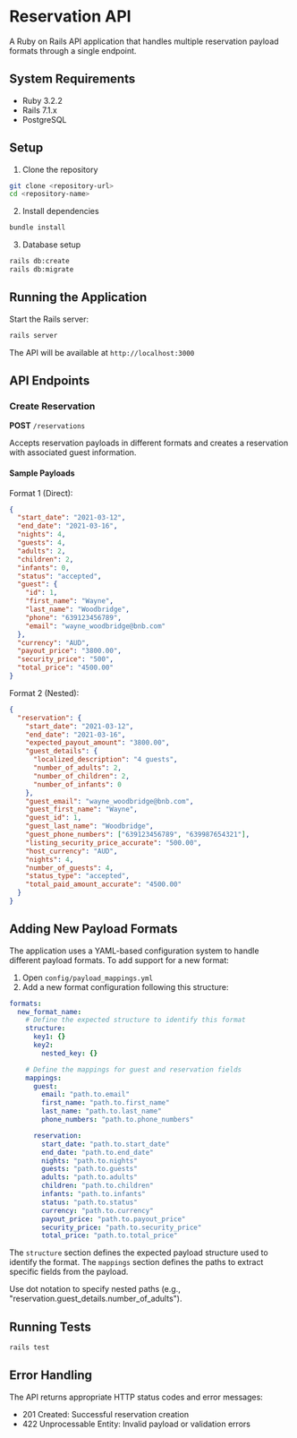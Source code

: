 # Reservation API

A Ruby on Rails API application that handles multiple reservation payload formats through a single endpoint.

## System Requirements

- Ruby 3.2.2
- Rails 7.1.x
- PostgreSQL

## Setup

1. Clone the repository

```bash
git clone <repository-url>
cd <repository-name>
```

2. Install dependencies

```bash
bundle install
```

3. Database setup

```bash
rails db:create
rails db:migrate
```

## Running the Application

Start the Rails server:

```bash
rails server
```

The API will be available at `http://localhost:3000`

## API Endpoints

### Create Reservation

**POST** `/reservations`

Accepts reservation payloads in different formats and creates a reservation with associated guest information.

#### Sample Payloads

Format 1 (Direct):

```json
{
  "start_date": "2021-03-12",
  "end_date": "2021-03-16",
  "nights": 4,
  "guests": 4,
  "adults": 2,
  "children": 2,
  "infants": 0,
  "status": "accepted",
  "guest": {
    "id": 1,
    "first_name": "Wayne",
    "last_name": "Woodbridge",
    "phone": "639123456789",
    "email": "wayne_woodbridge@bnb.com"
  },
  "currency": "AUD",
  "payout_price": "3800.00",
  "security_price": "500",
  "total_price": "4500.00"
}
```

Format 2 (Nested):

```json
{
  "reservation": {
    "start_date": "2021-03-12",
    "end_date": "2021-03-16",
    "expected_payout_amount": "3800.00",
    "guest_details": {
      "localized_description": "4 guests",
      "number_of_adults": 2,
      "number_of_children": 2,
      "number_of_infants": 0
    },
    "guest_email": "wayne_woodbridge@bnb.com",
    "guest_first_name": "Wayne",
    "guest_id": 1,
    "guest_last_name": "Woodbridge",
    "guest_phone_numbers": ["639123456789", "639987654321"],
    "listing_security_price_accurate": "500.00",
    "host_currency": "AUD",
    "nights": 4,
    "number_of_guests": 4,
    "status_type": "accepted",
    "total_paid_amount_accurate": "4500.00"
  }
}
```

## Adding New Payload Formats

The application uses a YAML-based configuration system to handle different payload formats. To add support for a new format:

1. Open `config/payload_mappings.yml`
2. Add a new format configuration following this structure:

```yaml
formats:
  new_format_name:
    # Define the expected structure to identify this format
    structure:
      key1: {}
      key2:
        nested_key: {}

    # Define the mappings for guest and reservation fields
    mappings:
      guest:
        email: "path.to.email"
        first_name: "path.to.first_name"
        last_name: "path.to.last_name"
        phone_numbers: "path.to.phone_numbers"

      reservation:
        start_date: "path.to.start_date"
        end_date: "path.to.end_date"
        nights: "path.to.nights"
        guests: "path.to.guests"
        adults: "path.to.adults"
        children: "path.to.children"
        infants: "path.to.infants"
        status: "path.to.status"
        currency: "path.to.currency"
        payout_price: "path.to.payout_price"
        security_price: "path.to.security_price"
        total_price: "path.to.total_price"
```

The `structure` section defines the expected payload structure used to identify the format. The `mappings` section defines the paths to extract specific fields from the payload.

Use dot notation to specify nested paths (e.g., "reservation.guest_details.number_of_adults").

## Running Tests

```bash
rails test
```

## Error Handling

The API returns appropriate HTTP status codes and error messages:

- 201 Created: Successful reservation creation
- 422 Unprocessable Entity: Invalid payload or validation errors
